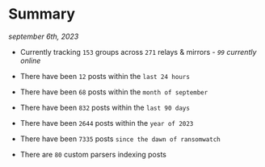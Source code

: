 
# Summary
_september 6th, 2023_

- Currently tracking `153` groups across `271` relays & mirrors - _`99` currently online_

- There have been `12` posts within the `last 24 hours`

- There have been `68` posts within the `month of september`

- There have been `832` posts within the `last 90 days`

- There have been `2644` posts within the `year of 2023`

- There have been `7335` posts `since the dawn of ransomwatch`

- There are `80` custom parsers indexing posts
